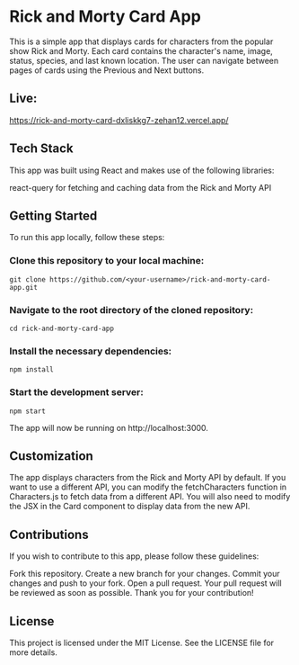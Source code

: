 # Rick and Morty Card App
This is a simple app that displays cards for characters from the popular show Rick and Morty. Each card contains the character's name, image, status, species, and last known location. The user can navigate between pages of cards using the Previous and Next buttons.

## Live:
https://rick-and-morty-card-dxliskkg7-zehan12.vercel.app/

## Tech Stack
This app was built using React and makes use of the following libraries:

react-query for fetching and caching data from the Rick and Morty API


## Getting Started
To run this app locally, follow these steps:

### Clone this repository to your local machine:
```
git clone https://github.com/<your-username>/rick-and-morty-card-app.git
```

### Navigate to the root directory of the cloned repository:
```
cd rick-and-morty-card-app
```

### Install the necessary dependencies:
```
npm install
```

### Start the development server:
```
npm start
```

The app will now be running on http://localhost:3000.

## Customization
The app displays characters from the Rick and Morty API by default. If you want to use a different API, you can modify the fetchCharacters function in Characters.js to fetch data from a different API. You will also need to modify the JSX in the Card component to display data from the new API.

## Contributions
If you wish to contribute to this app, please follow these guidelines:

Fork this repository.
Create a new branch for your changes.
Commit your changes and push to your fork.
Open a pull request.
Your pull request will be reviewed as soon as possible. Thank you for your contribution!

## License
This project is licensed under the MIT License. See the LICENSE file for more details.
